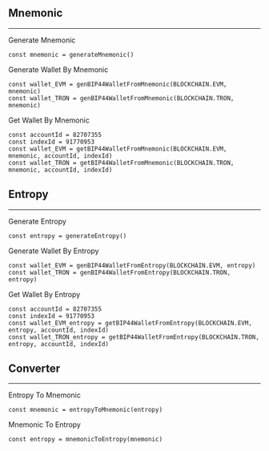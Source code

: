 
## Mnemonic
<hr>

Generate Mnemonic
```
const mnemonic = generateMnemonic()
```

Generate Wallet By Mnemonic
```
const wallet_EVM = genBIP44WalletFromMnemonic(BLOCKCHAIN.EVM, mnemonic)
const wallet_TRON = genBIP44WalletFromMnemonic(BLOCKCHAIN.TRON, mnemonic)
```

Get Wallet By Mnemonic
```
const accountId = 82707355
const indexId = 91770953
const wallet_EVM = getBIP44WalletFromMnemonic(BLOCKCHAIN.EVM, mnemonic, accountId, indexId)
const wallet_TRON = getBIP44WalletFromMnemonic(BLOCKCHAIN.TRON, mnemonic, accountId, indexId)
```

## Entropy
<hr>

Generate Entropy
```
const entropy = generateEntropy()
```

Generate Wallet By Entropy
```
const wallet_EVM = genBIP44WalletFromEntropy(BLOCKCHAIN.EVM, entropy)
const wallet_TRON = genBIP44WalletFromEntropy(BLOCKCHAIN.TRON, entropy)
```

Get Wallet By Entropy
```
const accountId = 82707355
const indexId = 91770953
const wallet_EVM_entropy = getBIP44WalletFromEntropy(BLOCKCHAIN.EVM, entropy, accountId, indexId)
const wallet_TRON_entropy = getBIP44WalletFromEntropy(BLOCKCHAIN.TRON, entropy, accountId, indexId)
```


## Converter
<hr>

Entropy To Mnemonic
``` 
const mnemonic = entropyToMnemonic(entropy)
```

Mnemonic To Entropy
``` 
const entropy = mnemonicToEntropy(mnemonic)
```
